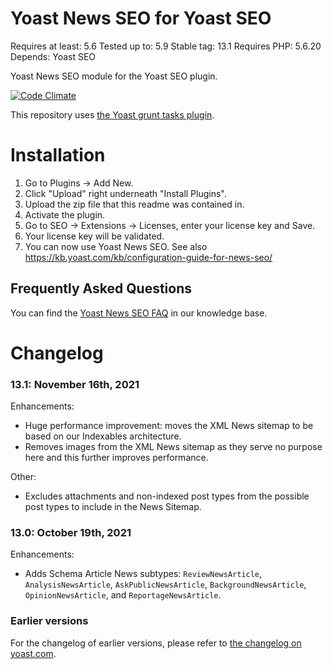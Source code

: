 Yoast News SEO for Yoast SEO
==========================
Requires at least: 5.6
Tested up to: 5.9
Stable tag: 13.1
Requires PHP: 5.6.20
Depends: Yoast SEO

Yoast News SEO module for the Yoast SEO plugin.

[![Code Climate](https://codeclimate.com/repos/54523c37e30ba0670f0016b8/badges/373c97133cba47d9822b/gpa.svg)](https://codeclimate.com/repos/54523c37e30ba0670f0016b8/feed)

This repository uses [the Yoast grunt tasks plugin](https://github.com/Yoast/plugin-grunt-tasks).

Installation
============

1. Go to Plugins -> Add New.
2. Click "Upload" right underneath "Install Plugins".
3. Upload the zip file that this readme was contained in.
4. Activate the plugin.
5. Go to SEO -> Extensions -> Licenses, enter your license key and Save.
6. Your license key will be validated.
7. You can now use Yoast News SEO. See also https://kb.yoast.com/kb/configuration-guide-for-news-seo/

Frequently Asked Questions
--------------------------

You can find the [Yoast News SEO FAQ](https://kb.yoast.com/kb/category/news-seo/) in our knowledge base.

Changelog
=========

### 13.1: November 16th, 2021
Enhancements:
* Huge performance improvement: moves the XML News sitemap to be based on our Indexables architecture. 
* Removes images from the XML News sitemap as they serve no purpose here and this further improves performance.

Other:
* Excludes attachments and non-indexed post types from the possible post types to include in the News Sitemap.

### 13.0: October 19th, 2021
Enhancements:
* Adds Schema Article News subtypes: `ReviewNewsArticle`, `AnalysisNewsArticle`, `AskPublicNewsArticle`, `BackgroundNewsArticle`, `OpinionNewsArticle`, and `ReportageNewsArticle`. 

### Earlier versions
For the changelog of earlier versions, please refer to [the changelog on yoast.com](https://yoa.st/news-seo-changelog).
